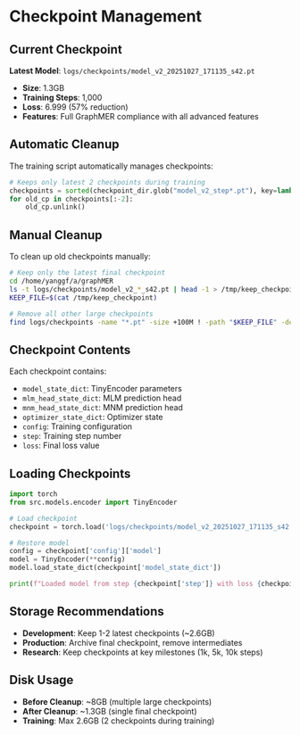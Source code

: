 # Checkpoint Management

## Current Checkpoint

**Latest Model**: `logs/checkpoints/model_v2_20251027_171135_s42.pt`
- **Size**: 1.3GB
- **Training Steps**: 1,000
- **Loss**: 6.999 (57% reduction)
- **Features**: Full GraphMER compliance with all advanced features

## Automatic Cleanup

The training script automatically manages checkpoints:

```python
# Keeps only latest 2 checkpoints during training
checkpoints = sorted(checkpoint_dir.glob("model_v2_step*.pt"), key=lambda x: x.stat().st_mtime)
for old_cp in checkpoints[:-2]:
    old_cp.unlink()
```

## Manual Cleanup

To clean up old checkpoints manually:

```bash
# Keep only the latest final checkpoint
cd /home/yanggf/a/graphMER
ls -t logs/checkpoints/model_v2_*_s42.pt | head -1 > /tmp/keep_checkpoint
KEEP_FILE=$(cat /tmp/keep_checkpoint)

# Remove all other large checkpoints
find logs/checkpoints -name "*.pt" -size +100M ! -path "$KEEP_FILE" -delete
```

## Checkpoint Contents

Each checkpoint contains:
- `model_state_dict`: TinyEncoder parameters
- `mlm_head_state_dict`: MLM prediction head
- `mnm_head_state_dict`: MNM prediction head  
- `optimizer_state_dict`: Optimizer state
- `config`: Training configuration
- `step`: Training step number
- `loss`: Final loss value

## Loading Checkpoints

```python
import torch
from src.models.encoder import TinyEncoder

# Load checkpoint
checkpoint = torch.load('logs/checkpoints/model_v2_20251027_171135_s42.pt')

# Restore model
config = checkpoint['config']['model']
model = TinyEncoder(**config)
model.load_state_dict(checkpoint['model_state_dict'])

print(f"Loaded model from step {checkpoint['step']} with loss {checkpoint['loss']:.3f}")
```

## Storage Recommendations

- **Development**: Keep 1-2 latest checkpoints (~2.6GB)
- **Production**: Archive final checkpoint, remove intermediates
- **Research**: Keep checkpoints at key milestones (1k, 5k, 10k steps)

## Disk Usage

- **Before Cleanup**: ~8GB (multiple large checkpoints)
- **After Cleanup**: ~1.3GB (single final checkpoint)
- **Training**: Max 2.6GB (2 checkpoints during training)

